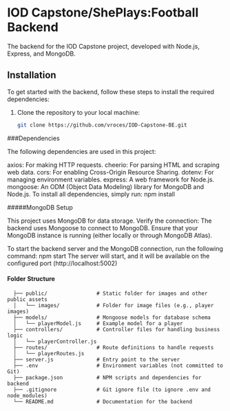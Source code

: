 # IOD Capstone/ShePlays:Football Backend

The backend for the IOD Capstone project, developed with Node.js, Express, and MongoDB.

## Installation

To get started with the backend, follow these steps to install the required dependencies:

1. Clone the repository to your local machine:
   ```bash
   git clone https://github.com/vroces/IOD-Capstone-BE.git

###Dependencies

The following dependencies are used in this project:

axios: For making HTTP requests.
cheerio: For parsing HTML and scraping web data.
cors: For enabling Cross-Origin Resource Sharing.
dotenv: For managing environment variables.
express: A web framework for Node.js.
mongoose: An ODM (Object Data Modeling) library for MongoDB and Node.js.
To install all dependencies, simply run:
  npm install

#####MongoDB Setup

This project uses MongoDB for data storage. 
Verify the connection:
The backend uses Mongoose to connect to MongoDB. Ensure that your MongoDB instance is running (either locally or through MongoDB Atlas).

To start the backend server and the MongoDB connection, run the following command:
  npm start
The server will start, and it will be available on the configured port (http://localhost:5002)

#### Folder Structure

```backend/
  ├── public/                # Static folder for images and other public assets
  │   └── images/            # Folder for image files (e.g., player images)
  ├── models/                # Mongoose models for database schema
  │   └── playerModel.js     # Example model for a player
  ├── controllers/           # Controller files for handling business logic
  │   └── playerController.js
  ├── routes/                # Route definitions to handle requests
  │   └── playerRoutes.js
  ├── server.js              # Entry point to the server
  ├── .env                   # Environment variables (not committed to Git)
  ├── package.json           # NPM scripts and dependencies for backend
  ├── .gitignore             # Git ignore file (to ignore .env and node_modules)
  └── README.md              # Documentation for the backend
```






